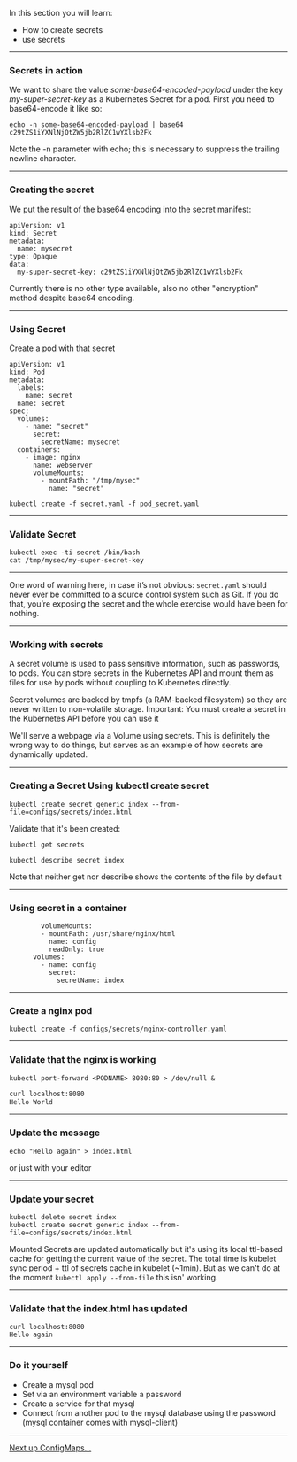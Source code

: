 In this section you will learn:
* How to create secrets
* use secrets

---

### Secrets in action

We want to share the value *some-base64-encoded-payload* under the key *my-super-secret-key* as a Kubernetes Secret for a pod.
First you need to base64-encode it like so:
```
echo -n some-base64-encoded-payload | base64
c29tZS1iYXNlNjQtZW5jb2RlZC1wYXlsb2Fk
```

Note the -n parameter with echo; this is necessary to suppress the trailing newline character.

---

### Creating the secret

We put the result of the base64 encoding into the secret manifest:
```
apiVersion: v1
kind: Secret
metadata:
  name: mysecret
type: Opaque
data:
  my-super-secret-key: c29tZS1iYXNlNjQtZW5jb2RlZC1wYXlsb2Fk
```
Currently there is no other type available, also no other "encryption" method despite base64 encoding.

---

### Using Secret

Create a pod with that secret
```
apiVersion: v1
kind: Pod
metadata:
  labels:
    name: secret
  name: secret
spec:
  volumes:
    - name: "secret"
      secret:
        secretName: mysecret
  containers:
    - image: nginx
      name: webserver
      volumeMounts:
        - mountPath: "/tmp/mysec"
          name: "secret"
```
```
kubectl create -f secret.yaml -f pod_secret.yaml
```

---

### Validate Secret

```
kubectl exec -ti secret /bin/bash
cat /tmp/mysec/my-super-secret-key
```

---

One word of warning here, in case it’s not obvious: `secret.yaml` should never ever be committed to a source control system such as Git. If you do that, you’re exposing the secret and the whole exercise would have been for nothing.

---

### Working with secrets

A secret volume is used to pass sensitive information, such as passwords, to pods. You can store secrets in the Kubernetes API and mount them as files for use by pods without coupling to Kubernetes directly.

Secret volumes are backed by tmpfs (a RAM-backed filesystem) so they are never written to non-volatile storage.
Important: You must create a secret in the Kubernetes API before you can use it

We'll serve a webpage via a Volume using secrets. This is definitely the wrong way to do things, but serves as an example of how secrets are dynamically updated.

---

### Creating a Secret Using kubectl create secret

```
kubectl create secret generic index --from-file=configs/secrets/index.html
```

Validate that it's been created:
```
kubectl get secrets

kubectl describe secret index
```
Note that neither get nor describe shows the contents of the file by default

---

### Using secret in a container

```
        volumeMounts:
        - mountPath: /usr/share/nginx/html
          name: config
          readOnly: true
      volumes:
        - name: config
          secret:
            secretName: index
```

---

### Create a nginx pod

```
kubectl create -f configs/secrets/nginx-controller.yaml
```

---

### Validate that the nginx is working
```
kubectl port-forward <PODNAME> 8080:80 > /dev/null &
```
```bash
curl localhost:8080
Hello World
```

---

### Update the message
```
echo "Hello again" > index.html
```
or just with your editor

---

### Update your secret

```
kubectl delete secret index
kubectl create secret generic index --from-file=configs/secrets/index.html
```

Mounted Secrets are updated automatically but it's using its local ttl-based cache for getting the current value of the secret. The total time is kubelet sync period + ttl of secrets cache in kubelet (~1min). But as we can't do at the moment `kubectl apply --from-file` this isn' working.

---

### Validate that the index.html has updated


```
curl localhost:8080
Hello again
```

---

### Do it yourself

* Create a mysql pod
* Set via an environment variable a password
* Create a service for that mysql
* Connect from another pod to the mysql database using the password (mysql container comes with mysql-client)

---

[Next up ConfigMaps...](./07_configmaps.md)
